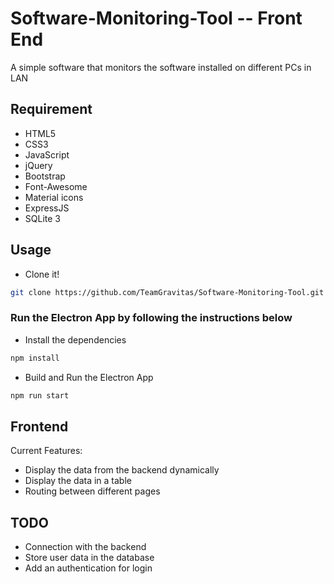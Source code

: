 # Software-Monitoring-Tool -- Front End
A simple software that monitors the software installed on different PCs in LAN

## Requirement

- HTML5
- CSS3
- JavaScript
- jQuery
- Bootstrap
- Font-Awesome
- Material icons
- ExpressJS
- SQLite 3

## Usage

* Clone it!

```bash
git clone https://github.com/TeamGravitas/Software-Monitoring-Tool.git
```

### Run the Electron App by following the instructions below
- Install the dependencies
```bash
npm install
```

- Build and Run the Electron App
```bash
npm run start
```


## Frontend
Current Features:
- Display the data from the backend dynamically
- Display the data in a table
- Routing between different pages

## TODO
- Connection with the backend
- Store user data in the database
- Add an authentication for login

